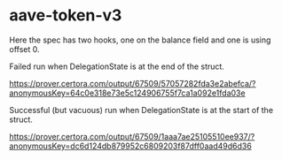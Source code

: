 # aave-token-v3

Here the spec has two hooks, one on the balance field and one is using offset 0.

Failed run when DelegationState is at the end of the struct.

https://prover.certora.com/output/67509/57057282fda3e2abefca/?anonymousKey=64c0e318e73e5c124906755f7ca1a092e1fda03e

Successful (but vacuous) run when DelegationState is at the start of the struct.

https://prover.certora.com/output/67509/1aaa7ae25105510ee937/?anonymousKey=dc6d124db879952c6809203f87dff0aad49d6d36